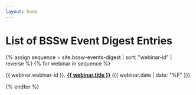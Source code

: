 ```yaml
---
layout: home
---
```

<h1>List of BSSw Event Digest Entries</h1>

{% assign sequence = site.bssw-events-digest | sort: "webinar-id" | reverse %}
{% for webinar in sequence %}

<section style="margin-bottom: 15px">
  <p>{{ webinar.webinar-id }}. 
      <strong><a href="{{ site.baseurl }}{{ webinar.url }}">{{ webinar.title }}</a></strong> ({{ webinar.date | date: "%F" }})
  </p> 
</section>
{% endfor %}
